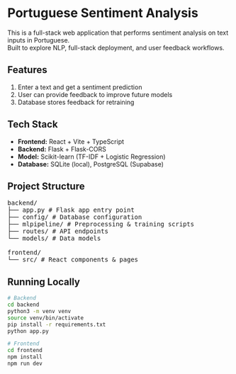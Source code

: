 # Portuguese Sentiment Analysis

This is a full-stack web application that performs sentiment analysis on text inputs in Portuguese.  
Built to explore NLP, full-stack deployment, and user feedback workflows.

## Features

1. Enter a text and get a sentiment prediction
2. User can provide feedback to improve future models
3. Database stores feedback for retraining

## Tech Stack

- **Frontend:** React + Vite + TypeScript  
- **Backend:** Flask + Flask-CORS  
- **Model:** Scikit-learn (TF-IDF + Logistic Regression)  
- **Database:** SQLite (local), PostgreSQL (Supabase)

## Project Structure

<pre>
backend/
├── app.py # Flask app entry point
├── config/ # Database configuration
├── mlpipeline/ # Preprocessing & training scripts
├── routes/ # API endpoints
└── models/ # Data models

frontend/
└── src/ # React components & pages
</pre>

## Running Locally

```bash
# Backend
cd backend
python3 -m venv venv
source venv/bin/activate
pip install -r requirements.txt
python app.py

# Frontend
cd frontend
npm install
npm run dev
